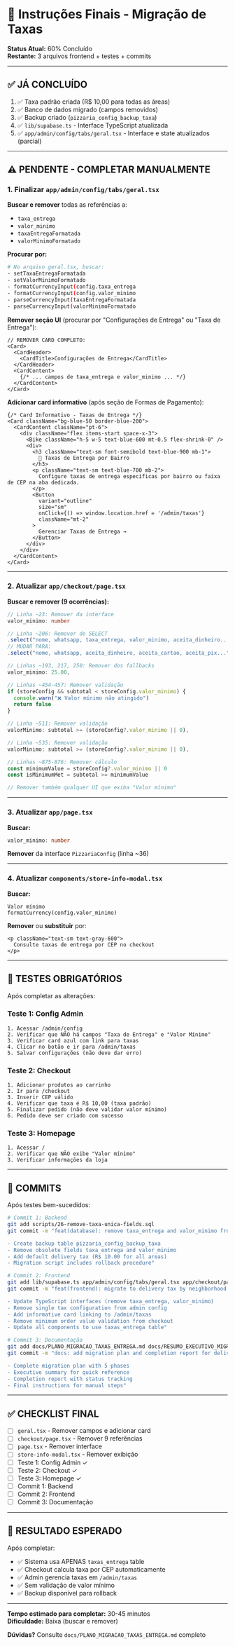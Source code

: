 # 🚀 Instruções Finais - Migração de Taxas

**Status Atual:** 60% Concluído  
**Restante:** 3 arquivos frontend + testes + commits

---

## ✅ JÁ CONCLUÍDO

1. ✅ Taxa padrão criada (R$ 10,00 para todas as áreas)
2. ✅ Banco de dados migrado (campos removidos)
3. ✅ Backup criado (`pizzaria_config_backup_taxa`)
4. ✅ `lib/supabase.ts` - Interface TypeScript atualizada
5. ✅ `app/admin/config/tabs/geral.tsx` - Interface e state atualizados (parcial)

---

## ⚠️ PENDENTE - COMPLETAR MANUALMENTE

### 1. Finalizar `app/admin/config/tabs/geral.tsx`

**Buscar e remover** todas as referências a:
- `taxa_entrega`
- `valor_minimo`  
- `taxaEntregaFormatada`
- `valorMinimoFormatado`

**Procurar por:**
```bash
# No arquivo geral.tsx, buscar:
- setTaxaEntregaFormatada
- setValorMinimoFormatado
- formatCurrencyInput(config.taxa_entrega
- formatCurrencyInput(config.valor_minimo
- parseCurrencyInput(taxaEntregaFormatada
- parseCurrencyInput(valorMinimoFormatado
```

**Remover seção UI** (procurar por "Configurações de Entrega" ou "Taxa de Entrega"):
```tsx
// REMOVER CARD COMPLETO:
<Card>
  <CardHeader>
    <CardTitle>Configurações de Entrega</CardTitle>
  </CardHeader>
  <CardContent>
    {/* ... campos de taxa_entrega e valor_minimo ... */}
  </CardContent>
</Card>
```

**Adicionar card informativo** (após seção de Formas de Pagamento):
```tsx
{/* Card Informativo - Taxas de Entrega */}
<Card className="bg-blue-50 border-blue-200">
  <CardContent className="pt-6">
    <div className="flex items-start space-x-3">
      <Bike className="h-5 w-5 text-blue-600 mt-0.5 flex-shrink-0" />
      <div>
        <h3 className="text-sm font-semibold text-blue-900 mb-1">
          📍 Taxas de Entrega por Bairro
        </h3>
        <p className="text-sm text-blue-700 mb-2">
          Configure taxas de entrega específicas por bairro ou faixa de CEP na aba dedicada.
        </p>
        <Button 
          variant="outline" 
          size="sm"
          onClick={() => window.location.href = '/admin/taxas'}
          className="mt-2"
        >
          Gerenciar Taxas de Entrega →
        </Button>
      </div>
    </div>
  </CardContent>
</Card>
```

---

### 2. Atualizar `app/checkout/page.tsx`

**Buscar e remover (9 ocorrências):**

```typescript
// Linha ~23: Remover da interface
valor_minimo: number

// Linha ~206: Remover do SELECT
.select("nome, whatsapp, taxa_entrega, valor_minimo, aceita_dinheiro...")
// MUDAR PARA:
.select("nome, whatsapp, aceita_dinheiro, aceita_cartao, aceita_pix...")

// Linhas ~193, 217, 250: Remover dos fallbacks
valor_minimo: 25.00,

// Linhas ~454-457: Remover validação
if (storeConfig && subtotal < storeConfig.valor_minimo) {
  console.warn("❌ Valor mínimo não atingido")
  return false
}

// Linha ~511: Remover validação
valorMinimo: subtotal >= (storeConfig?.valor_minimo || 0),

// Linha ~535: Remover validação
valorMinimo: subtotal >= (storeConfig?.valor_minimo || 0),

// Linhas ~875-876: Remover cálculo
const minimumValue = storeConfig?.valor_minimo || 0
const isMinimumMet = subtotal >= minimumValue

// Remover também qualquer UI que exiba "Valor mínimo"
```

---

### 3. Atualizar `app/page.tsx`

**Buscar:**
```typescript
valor_minimo: number
```

**Remover** da interface `PizzariaConfig` (linha ~36)

---

### 4. Atualizar `components/store-info-modal.tsx`

**Buscar:**
```tsx
Valor mínimo
formatCurrency(config.valor_minimo)
```

**Remover** ou **substituir** por:
```tsx
<p className="text-sm text-gray-600">
  Consulte taxas de entrega por CEP no checkout
</p>
```

---

## 🧪 TESTES OBRIGATÓRIOS

Após completar as alterações:

### Teste 1: Config Admin
```
1. Acessar /admin/config
2. Verificar que NÃO há campos "Taxa de Entrega" e "Valor Mínimo"
3. Verificar card azul com link para taxas
4. Clicar no botão e ir para /admin/taxas
5. Salvar configurações (não deve dar erro)
```

### Teste 2: Checkout
```
1. Adicionar produtos ao carrinho
2. Ir para /checkout
3. Inserir CEP válido
4. Verificar que taxa é R$ 10,00 (taxa padrão)
5. Finalizar pedido (não deve validar valor mínimo)
6. Pedido deve ser criado com sucesso
```

### Teste 3: Homepage
```
1. Acessar /
2. Verificar que NÃO exibe "Valor mínimo"
3. Verificar informações da loja
```

---

## 📝 COMMITS

Após testes bem-sucedidos:

```bash
# Commit 1: Backend
git add scripts/26-remove-taxa-unica-fields.sql
git commit -m "feat(database): remove taxa_entrega and valor_minimo from pizzaria_config

- Create backup table pizzaria_config_backup_taxa
- Remove obsolete fields taxa_entrega and valor_minimo
- Add default delivery tax (R$ 10.00 for all areas)
- Migration script includes rollback procedure"

# Commit 2: Frontend
git add lib/supabase.ts app/admin/config/tabs/geral.tsx app/checkout/page.tsx app/page.tsx components/store-info-modal.tsx
git commit -m "feat(frontend): migrate to delivery tax by neighborhood system

- Update TypeScript interfaces (remove taxa_entrega, valor_minimo)
- Remove single tax configuration from admin config
- Add informative card linking to /admin/taxas
- Remove minimum order value validation from checkout
- Update all components to use taxas_entrega table"

# Commit 3: Documentação
git add docs/PLANO_MIGRACAO_TAXAS_ENTREGA.md docs/RESUMO_EXECUTIVO_MIGRACAO_TAXAS.md docs/MIGRACAO_TAXAS_CONCLUIDA.md docs/INSTRUCOES_FINAIS_MIGRACAO.md
git commit -m "docs: add migration plan and completion report for delivery tax system

- Complete migration plan with 5 phases
- Executive summary for quick reference
- Completion report with status tracking
- Final instructions for manual steps"
```

---

## ✅ CHECKLIST FINAL

- [ ] `geral.tsx` - Remover campos e adicionar card
- [ ] `checkout/page.tsx` - Remover 9 referências
- [ ] `page.tsx` - Remover interface
- [ ] `store-info-modal.tsx` - Remover exibição
- [ ] Teste 1: Config Admin ✓
- [ ] Teste 2: Checkout ✓
- [ ] Teste 3: Homepage ✓
- [ ] Commit 1: Backend
- [ ] Commit 2: Frontend
- [ ] Commit 3: Documentação

---

## 🎯 RESULTADO ESPERADO

Após completar:
- ✅ Sistema usa APENAS `taxas_entrega` table
- ✅ Checkout calcula taxa por CEP automaticamente
- ✅ Admin gerencia taxas em `/admin/taxas`
- ✅ Sem validação de valor mínimo
- ✅ Backup disponível para rollback

---

**Tempo estimado para completar:** 30-45 minutos  
**Dificuldade:** Baixa (buscar e remover)

**Dúvidas?** Consulte `docs/PLANO_MIGRACAO_TAXAS_ENTREGA.md` completo
